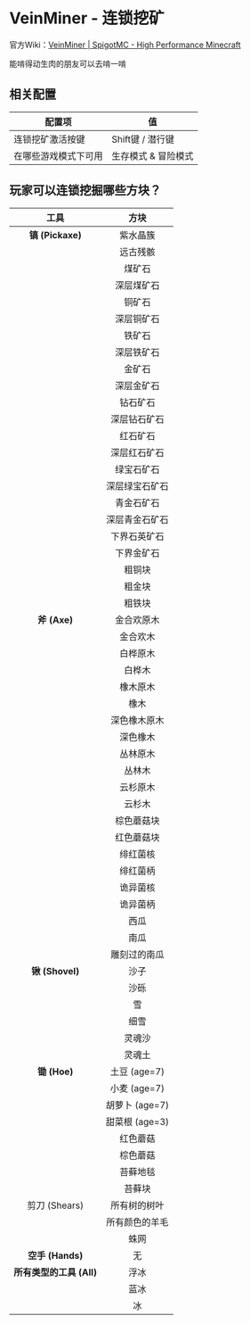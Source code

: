 # VeinMiner - 连锁挖矿

官方Wiki：[VeinMiner | SpigotMC - High Performance Minecraft](https://www.spigotmc.org/resources/veinminer.12038/)

<span class="heimu">能啃得动生肉的朋友可以去啃一啃</span>

## 相关配置

| 配置项               | 值                  |
| -------------------- | ------------------- |
| 连锁挖矿激活按键     | Shift键 / 潜行键    |
| 在哪些游戏模式下可用 | 生存模式 & 冒险模式 |

## 玩家可以连锁挖掘哪些方块？

| 工具 | 方块     |
| :----: | :--------: |
| **镐 (Pickaxe)** | 紫水晶簇 |
|      | 远古残骸 |
|      | 煤矿石   |
| | 深层煤矿石 |
|      | 铜矿石   |
| | 深层铜矿石 |
|      | 铁矿石   |
| | 深层铁矿石 |
||金矿石|
||深层金矿石|
||钻石矿石|
||深层钻石矿石|
||红石矿石|
||深层红石矿石|
||绿宝石矿石|
||深层绿宝石矿石|
||青金石矿石|
||深层青金石矿石|
||下界石英矿石|
||下界金矿石|
||粗铜块|
||粗金块|
||粗铁块|
|**斧 (Axe)**|金合欢原木|
||金合欢木|
||白桦原木|
||白桦木|
||橡木原木|
||橡木|
||深色橡木原木|
||深色橡木|
||丛林原木|
||丛林木|
||云杉原木|
||云杉木|
||棕色蘑菇块|
||红色蘑菇块|
||绯红菌核|
||绯红菌柄|
||诡异菌核|
||诡异菌柄|
||西瓜|
||南瓜|
||雕刻过的南瓜|
|**锹 (Shovel)**|沙子|
||沙砾|
||雪|
||细雪|
||灵魂沙|
||灵魂土|
|**锄 (Hoe)**|土豆 (age=7)|
||小麦 (age=7)|
||胡萝卜 (age=7)|
||甜菜根 (age=3)|
||红色蘑菇|
||棕色蘑菇|
||苔藓地毯|
||苔藓块|
|剪刀 (Shears)|所有树的树叶|
||所有颜色的羊毛|
||蛛网|
|**空手 (Hands)**|无|
|**所有类型的工具 (All)**|浮冰|
||蓝冰|
||冰|

<br>

